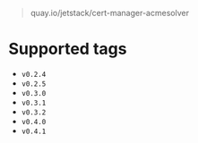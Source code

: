 > quay.io/jetstack/cert-manager-acmesolver

# Supported tags
- `v0.2.4`
- `v0.2.5`
- `v0.3.0`
- `v0.3.1`
- `v0.3.2`
- `v0.4.0`
- `v0.4.1`